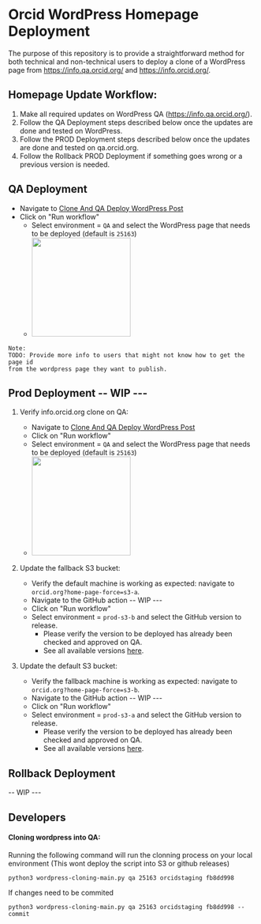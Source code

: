 # Orcid WordPress Homepage Deployment

The purpose of this repository is to provide a straightforward method for both technical and non-technical users to deploy a clone of a WordPress page from https://info.qa.orcid.org/ and https://info.orcid.org/.

## Homepage Update Workflow:

1. Make all required updates on WordPress QA (https://info.qa.orcid.org/).
2. Follow the QA Deployment steps described below once the updates are done and tested on WordPress.
3. Follow the PROD Deployment steps described below once the updates are done and tested on qa.orcid.org.
4. Follow the Rollback PROD Deployment if something goes wrong or a previous version is needed.

## QA Deployment

- Navigate to [Clone And QA Deploy WordPress Post](https://github.com/ORCID/orcid-wordpress-home-page-deploy/actions/workflows/clone-post.yml)
- Click on "Run workflow"
  - Select environment = `QA` and select the WordPress page that needs to be deployed (default is `25163`)
  - <img src="https://github.com/ORCID/orcid-wordpress-home-page-deploy/assets/2119626/9ace3faa-5a6f-42d3-803e-af65e196d1a8" height="200">

```
Note: 
TODO: Provide more info to users that might not know how to get the page id 
from the wordpress page they want to publish. 
```

## Prod Deployment -- WIP ---

1. Verify info.orcid.org clone on QA:
    - Navigate to [Clone And QA Deploy WordPress Post](https://github.com/ORCID/orcid-wordpress-home-page-deploy/actions/workflows/clone-post.yml)
    - Click on "Run workflow"
    - Select environment = `QA` and select the WordPress page that needs to be deployed (default is `25163`)
    - <img src="https://github.com/ORCID/orcid-wordpress-home-page-deploy/assets/2119626/9ace3faa-5a6f-42d3-803e-af65e196d1a8" height="200">

2. Update the fallback S3 bucket:
    - Verify the default machine is working as expected: navigate to `orcid.org?home-page-force=s3-a`.
    - Navigate to the GitHub action -- WIP ---
    - Click on "Run workflow"
    - Select environment = `prod-s3-b` and select the GitHub version to release.
      - Please verify the version to be deployed has already been checked and approved on QA.
      - See all available versions [here](https://github.com/ORCID/orcid-wordpress-home-page-deploy/releases).

3. Update the default S3 bucket:
    - Verify the fallback machine is working as expected: navigate to `orcid.org?home-page-force=s3-b`.
    - Navigate to the GitHub action -- WIP ---
    - Click on "Run workflow"
    - Select environment = `prod-s3-a` and select the GitHub version to release.
      - Please verify the version to be deployed has already been checked and approved on QA.
      - See all available versions [here](https://github.com/ORCID/orcid-wordpress-home-page-deploy/releases).

## Rollback Deployment

-- WIP ---


## Developers

#### Cloning wordpress into QA: 

Running the following command will run the clonning process on your local environment (This wont deploy the script into S3 or github releases)

```
python3 wordpress-cloning-main.py qa 25163 orcidstaging fb8dd998
```

If changes need to be commited

```
python3 wordpress-cloning-main.py qa 25163 orcidstaging fb8dd998 --commit
```
